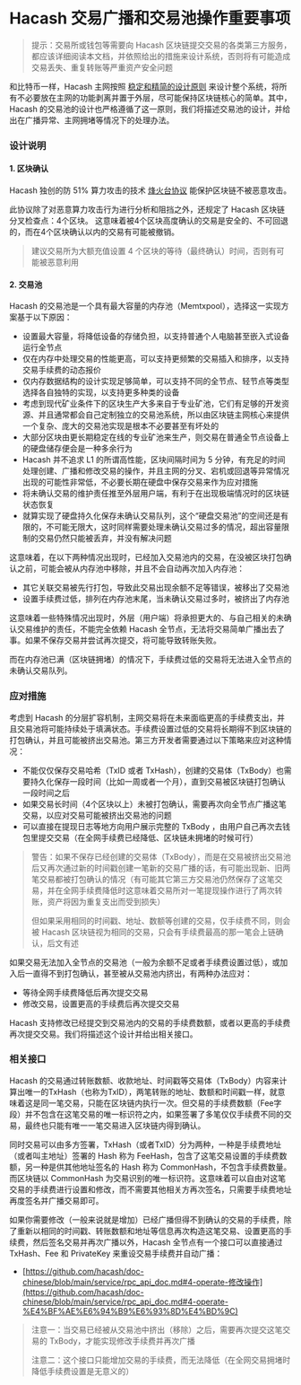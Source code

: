 Hacash 交易广播和交易池操作重要事项
===


> 提示：交易所或钱包等需要向 Hacash 区块链提交交易的各类第三方服务，都应该详细阅读本文档，并依照给出的措施来设计系统，否则将有可能造成交易丢失、重复转账等严重资产安全问题

和比特币一样，Hacash 主网按照 [稳定和精简的设计原则](https://github.com/hacash/doc-chinese/blob/main/tech/bitcoin_and_hacash_L1_comparison.md) 来设计整个系统，将所有不必要放在主网的功能剥离并置于外层，尽可能保持区块链核心的简单。其中，Hacash 的交易池的设计也严格遵循了这一原则，我们将描述交易池的设计，并给出在广播异常、主网拥堵等情况下的处理办法。

### 设计说明

#### 1. 区块确认

Hacash 独创的防 51% 算力攻击的技术 [烽火台协议](https://github.com/hacash/doc-chinese/blob/main/HIP/protocol/tech/PoW_of_avoid_51_percent_attack.md) 能保护区块链不被恶意攻击。

此协议除了对恶意算力攻击行为进行分析和阻挡之外，还规定了 Hacash 区块链分叉检查点：4个区块。 这意味着被4个区块高度确认的交易是安全的、不可回退的，而在4个区块确认以内的交易有可能被撤销。

> 建议交易所为大额充值设置 4 个区块的等待（最终确认）时间，否则有可能被恶意利用

#### 2. 交易池

Hacash 的交易池是一个具有最大容量的内存池（Memtxpool），选择这一实现方案基于以下原因：

- 设置最大容量，将降低设备的存储负担，以支持普通个人电脑甚至嵌入式设备运行全节点
- 仅在内存中处理交易的性能更高，可以支持更频繁的交易插入和排序，以支持交易手续费的动态报价
- 仅内存数据结构的设计实现足够简单，可以支持不同的全节点、轻节点等类型选择各自独特的实现，以支持更多种类的设备
- 考虑到现代矿业条件下的区块生产大多来自于专业矿池，它们有足够的开发资源、并且通常都会自己定制独立的交易池系统，所以由区块链主网核心来提供一个复杂、庞大的交易池实现是根本不必要甚至有坏处的
- 大部分区块由更长期稳定在线的专业矿池来生产，则交易在普通全节点设备上的硬盘储存便会是一种多余行为
- Hacash 并不追求 L1 的所谓高性能，区块间隔时间为 5 分钟，有充足的时间处理创建、广播和修改交易的操作，并且主网的分叉、宕机或回退等异常情况出现的可能性非常低，不必要长期在硬盘中保存交易来作为应对措施
- 将未确认交易的维护责任推至外层用户端，有利于在出现极端情况时的区块链状态恢复
- 就算实现了硬盘持久化保存未确认交易队列，这个“硬盘交易池”的空间还是有限的，不可能无限大，这时同样需要处理未确认交易过多的情况，超出容量限制的交易仍然只能被丢弃，并没有解决问题

这意味着，在以下两种情况出现时，已经加入交易池内的交易，在没被区块打包确认之前，可能会被从内存池中移除，并且不会自动再次加入内存池：

- 其它关联交易被先行打包，导致此交易出现余额不足等错误，被移出了交易池
- 设置手续费过低，排列在内存池末尾，当未确认交易过多时，被挤出了内存池

这意味着一些特殊情况出现时，外层（用户端）将承担更大的、与自己相关的未确认交易维护的责任，不能完全依赖 Hacash 全节点，无法将交易简单广播出去了事。如果不保存交易并尝试再次提交，将可能导致转账失败。

而在内存池已满（区块链拥堵）的情况下，手续费过低的交易将无法进入全节点的未确认交易队列。

### 应对措施

考虑到 Hacash 的分层扩容机制，主网交易将在未来面临更高的手续费支出，并且交易池将可能持续处于填满状态。手续费设置过低的交易将长期得不到区块链的打包确认，并且可能被挤出交易池。第三方开发者需要通过以下策略来应对这种情况：

- 不能仅仅保存交易哈希（TxID 或者 TxHash），创建的交易体（TxBody）也需要持久化保存一段时间（比如一周或者一个月），直到交易被区块链打包确认一段时间之后
- 如果交易长时间（4个区块以上）未被打包确认，需要再次向全节点广播这笔交易，以应对交易可能被挤出交易池的问题
- 可以直接在提现日志等地方向用户展示完整的 TxBody ，由用户自己再次去钱包里提交交易（在全网手续费已经降低、区块链未拥堵的时候可行）

> 警告：如果不保存已经创建的交易体（TxBody），而是在交易被挤出交易池后又再次通过新的时间戳创建一笔新的交易广播的话，有可能出现新、旧两笔交易都被打包确认的情况（有可能其它第三方交易池仍然保存了这笔交易，并在全网手续费降低时这意味着交易所对一笔提现操作进行了两次转账，资产将因为重复支出而受到损失）
>
> 但如果采用相同的时间戳、地址、数额等创建的交易，仅手续费不同，则会被 Hacash 区块链视为相同的交易，只会有手续费最高的那一笔会上链确认，后文有述

如果交易无法加入全节点的交易池（一般为余额不足或者手续费设置过低），或加入后一直得不到打包确认，甚至被从交易池内挤出，有两种办法应对：

- 等待全网手续费降低后再次提交交易
- 修改交易，设置更高的手续费后再次提交交易

Hacash 支持修改已经提交到交易池内的交易的手续费数额，或者以更高的手续费再次提交交易。我们将描述这个设计并给出相关接口。

### 相关接口

Hacash 的交易通过转账数额、收款地址、时间戳等交易体（TxBody）内容来计算出唯一的TxHash（也称为TxID），两笔转账的地址、数额和时间戳一样，就意味着这是同一笔交易，只能在区块链内执行一次。但交易的手续费数额（Fee字段）并不包含在这笔交易的唯一标识符之内，如果签署了多笔仅仅手续费不同的交易，最终也只能有唯一一笔交易进入区块链内得到确认。

同时交易可以由多方签署，TxHash（或者TxID）分为两种，一种是手续费地址（或者叫主地址）签署的 Hash 称为 FeeHash，包含了这笔交易设置的手续费数额，另一种是供其他地址签名的 Hash 称为 CommonHash，不包含手续费数量。而区块链以 CommonHash 为交易识别的唯一标识符。这意味着可以自由对这笔交易的手续费进行设置和修改，而不需要其他相关方再次签名，只需要手续费地址再度签名并广播交易即可。

如果你需要修改（一般来说就是增加）已经广播但得不到确认的交易的手续费，除了重新以相同的时间戳、转账数额和地址等信息再次构造这笔交易、设置更高的手续费，然后签名交易并再次广播以外，Hacash 全节点有一个接口可以直接通过 TxHash、Fee 和 PrivateKey 来重设交易手续费并自动广播：

- [https://github.com/hacash/doc-chinese/blob/main/service/rpc_api_doc.md#4-operate-修改操作](https://github.com/hacash/doc-chinese/blob/main/service/rpc_api_doc.md#4-operate-%E4%BF%AE%E6%94%B9%E6%93%8D%E4%BD%9C)

> 注意一：当交易已经被从交易池中挤出（移除）之后，需要再次提交这笔交易的 TxBody，才能实现修改手续费并再次广播
> 
> 注意二：这个接口只能增加交易的手续费，而无法降低（在全网交易拥堵时降低手续费设置是无意义的）

